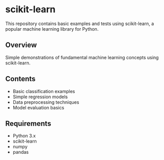 # scikit-learn
This repository contains basic examples and tests using scikit-learn, a popular machine learning library for Python.

## Overview
Simple demonstrations of fundamental machine learning concepts using scikit-learn.

## Contents
- Basic classification examples
- Simple regression models
- Data preprocessing techniques
- Model evaluation basics

## Requirements
- Python 3.x
- scikit-learn
- numpy
- pandas